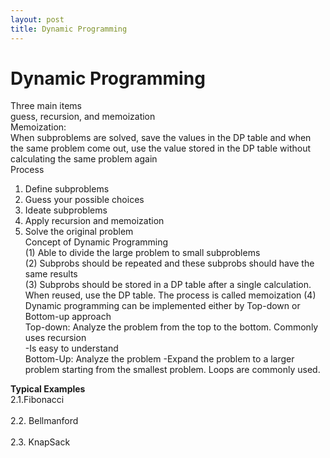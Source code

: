 ```yaml
---
layout: post
title: Dynamic Programming
---
```


# Dynamic Programming # 
Three main items <br/>
guess, recursion, and memoization <br/>
Memoization: <br/>
When subproblems are solved, save the values in the DP table and when the same problem come out, use the value stored in the DP table without calculating the same problem again<br/>
Process <br/>
1. Define subproblems <br/>
2. Guess your possible choices <br/>
3. Ideate subproblems <br/>
4. Apply recursion and memoization <br/>
5. Solve the original problem <br/>
Concept of Dynamic Programming <br/>
(1) Able to divide the large problem to small subproblems <br/>
(2) Subprobs should be repeated and these subprobs should have the same results <br/>
(3) Subprobs should be stored in a DP table after a single calculation. When reused, use the DP table. The process is called memoization 
(4) Dynamic programming can be implemented either by Top-down or Bottom-up approach<br/>
Top-down: Analyze the problem from the top to the bottom. Commonly uses recursion <br/>
-Is easy to understand <br/>
Bottom-Up: Analyze the problem
-Expand the problem to a larger problem starting from the smallest problem. Loops are commonly used. <br/>

**Typical Examples**<br/>
2.1.Fibonacci <br/>
 <br/>
2.2. Bellmanford <br/>
<br/>
2.3. KnapSack <br/>
<br/>


